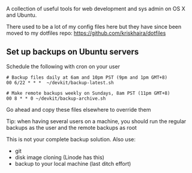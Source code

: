 A collection of useful tools for web development and sys admin on OS X and Ubuntu.

There used to be a lot of my config files here but they have since been moved to my dotfiles repo:
https://github.com/kriskhaira/dotfiles

## Set up backups on Ubuntu servers

Schedule the following with cron on your user

    # Backup files daily at 6am and 10pm PST (9pm and 1pm GMT+8)
    00 6/22 * * *  ~/devkit/backup-latest.sh

    # Make remote backups weekly on Sundays, 8am PST (11pm GMT+8)
    00 8 * * 0 ~/devkit/backup-archive.sh

Go ahead and copy these files elsewhere to override them

Tip: when having several users on a machine, you should run the regular backups as the user and the remote backups as root

This is not your complete backup solution. Also use:

  * git
  * disk image cloning (Linode has this)
  * backup to your local machine (last ditch effort)
